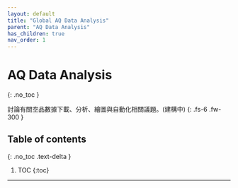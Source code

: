 ```yaml
---
layout: default
title: "Global AQ Data Analysis"
parent: "AQ Data Analysis"
has_children: true
nav_order: 1
---
```


# AQ Data Analysis
{: .no_toc }


討論有關空品數據下載、分析、繪圖與自動化相關議題。(建構中)
{: .fs-6 .fw-300 }

## Table of contents
{: .no_toc .text-delta }

1. TOC
{:toc}

---



